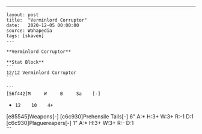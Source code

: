 ---
    layout: post
    title:  "Verminlord Corruptor"
    date:   2020-12-05 00:00:00
    source: Wahapedia
    tags: [skaven]
    ---
    
    **Verminlord Corruptor**
    
    **Stat Block**
    ```
    12/12 Verminlord Corruptor
    ```
    
    ```
    [56f442]M     W     B     Sa    [-]
*     12    10    4+    
[e85545]Weapons[-]
[c6c930]Prehensile Tails[-]
6"     A:*    H:3+   W:3+   R:-1   D:1   
[c6c930]Plaguereapers[-]
1"     A:*    H:3+   W:3+   R:-    D:1   
    ```
    
    
    